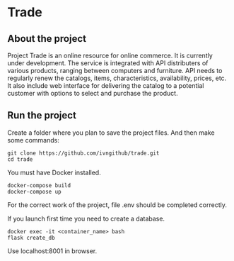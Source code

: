 # Trade

## About the project
Project Trade is an online resource for online commerce.
It is currently under development.
The service is integrated with API distributers of various products, ranging between computers and furniture.
API needs to regularly renew the catalogs, items, characteristics, availability, prices, etc. It also include web interface for delivering the catalog to a potential customer with options to select and purchase the product.

## Run the project
Create a folder where you plan to save the project files.
And then make some commands:
```
git clone https://github.com/ivngithub/trade.git
cd trade
```

You must have Docker installed.

```
docker-compose build
docker-compose up
```

For the correct work of the project, file .env should be completed correctly.

If you launch first time you need to create a database.
```
docker exec -it <container_name> bash
flask create_db
```

Use localhost:8001 in browser.
